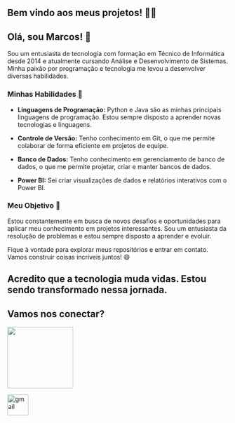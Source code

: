 ## Bem vindo aos meus projetos! 👨‍💻

## Olá, sou Marcos! 👋

Sou um entusiasta de tecnologia com formação em Técnico de Informática desde 2014 e atualmente cursando Análise e Desenvolvimento de Sistemas. Minha paixão por programação e tecnologia me levou a desenvolver diversas habilidades.

### Minhas Habilidades 💼

- **Linguagens de Programação:** Python e Java são as minhas principais linguagens de programação. Estou sempre disposto a aprender novas tecnologias e linguagens.

- **Controle de Versão:** Tenho conhecimento em Git, o que me permite colaborar de forma eficiente em projetos de equipe.

- **Banco de Dados:** Tenho conhecimento em gerenciamento de banco de dados, o que me permite projetar, criar e manter bancos de dados.

- **Power BI:** Sei criar visualizações de dados e relatórios interativos com o Power BI.

### Meu Objetivo 🚀

Estou constantemente em busca de novos desafios e oportunidades para aplicar meu conhecimento em projetos interessantes. Sou um entusiasta da resolução de problemas e estou sempre disposto a aprender e evoluir.

Fique à vontade para explorar meus repositórios e entrar em contato. Vamos construir coisas incríveis juntos! 😄

## Acredito que a tecnologia muda vidas. Estou sendo transformado nessa jornada. 


## Vamos nos conectar?
<div>
 <a target="_blank" href="https://www.linkedin.com/in/marcos-gabriel-76450a1ba"><img align="center" height="140" width="150"  src="https://cdn.jsdelivr.net/gh/devicons/devicon/icons/linkedin/linkedin-original-wordmark.svg" /></a>
  <p></p><a target="_blank" href="mailto:marcosgsbarros@gmail.com"><img width="48" height="48" src="https://img.icons8.com/fluency/96/gmail.png" alt="gmail"/></a></p>
</div>
